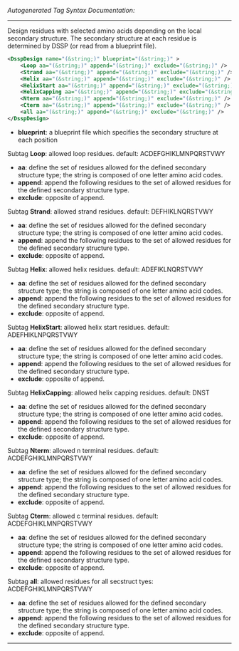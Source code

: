 _Autogenerated Tag Syntax Documentation:_

---
Design residues with selected amino acids depending on the local secondary structure. The secondary structure at each residue is determined by DSSP (or read from a blueprint file).

```xml
<DsspDesign name="(&string;)" blueprint="(&string;)" >
    <Loop aa="(&string;)" append="(&string;)" exclude="(&string;)" />
    <Strand aa="(&string;)" append="(&string;)" exclude="(&string;)" />
    <Helix aa="(&string;)" append="(&string;)" exclude="(&string;)" />
    <HelixStart aa="(&string;)" append="(&string;)" exclude="(&string;)" />
    <HelixCapping aa="(&string;)" append="(&string;)" exclude="(&string;)" />
    <Nterm aa="(&string;)" append="(&string;)" exclude="(&string;)" />
    <Cterm aa="(&string;)" append="(&string;)" exclude="(&string;)" />
    <all aa="(&string;)" append="(&string;)" exclude="(&string;)" />
</DsspDesign>
```

-   **blueprint**: a blueprint file which specifies the secondary structure at each position


Subtag **Loop**:   allowed loop residues. default: ACDEFGHIKLMNPQRSTVWY

-   **aa**: define the set of residues allowed for the defined secondary structure type; the string is composed of one letter amino acid codes.
-   **append**: append the following residues to the set of allowed residues for the defined secondary structure type.
-   **exclude**: opposite of append.

Subtag **Strand**:   allowed strand residues. default: DEFHIKLNQRSTVWY

-   **aa**: define the set of residues allowed for the defined secondary structure type; the string is composed of one letter amino acid codes.
-   **append**: append the following residues to the set of allowed residues for the defined secondary structure type.
-   **exclude**: opposite of append.

Subtag **Helix**:   allowed helix residues. default: ADEFIKLNQRSTVWY

-   **aa**: define the set of residues allowed for the defined secondary structure type; the string is composed of one letter amino acid codes.
-   **append**: append the following residues to the set of allowed residues for the defined secondary structure type.
-   **exclude**: opposite of append.

Subtag **HelixStart**:   allowed helix start residues. default: ADEFHIKLNPQRSTVWY

-   **aa**: define the set of residues allowed for the defined secondary structure type; the string is composed of one letter amino acid codes.
-   **append**: append the following residues to the set of allowed residues for the defined secondary structure type.
-   **exclude**: opposite of append.

Subtag **HelixCapping**:   allowed helix capping residues. default: DNST

-   **aa**: define the set of residues allowed for the defined secondary structure type; the string is composed of one letter amino acid codes.
-   **append**: append the following residues to the set of allowed residues for the defined secondary structure type.
-   **exclude**: opposite of append.

Subtag **Nterm**:   allowed n terminal residues. default: ACDEFGHIKLMNPQRSTVWY

-   **aa**: define the set of residues allowed for the defined secondary structure type; the string is composed of one letter amino acid codes.
-   **append**: append the following residues to the set of allowed residues for the defined secondary structure type.
-   **exclude**: opposite of append.

Subtag **Cterm**:   allowed c terminal residues. default: ACDEFGHIKLMNPQRSTVWY

-   **aa**: define the set of residues allowed for the defined secondary structure type; the string is composed of one letter amino acid codes.
-   **append**: append the following residues to the set of allowed residues for the defined secondary structure type.
-   **exclude**: opposite of append.

Subtag **all**:   allowed residues for all secstruct tyes: ACDEFGHIKLMNPQRSTVWY

-   **aa**: define the set of residues allowed for the defined secondary structure type; the string is composed of one letter amino acid codes.
-   **append**: append the following residues to the set of allowed residues for the defined secondary structure type.
-   **exclude**: opposite of append.

---
